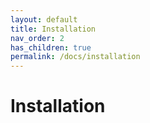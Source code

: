 ```yaml
---
layout: default
title: Installation
nav_order: 2
has_children: true
permalink: /docs/installation
---
```


# Installation

